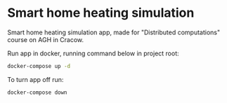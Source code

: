 # Smart home heating simulation

Smart home heating simulation app, made for "Distributed computations" course on AGH in Cracow. 

Run app in docker, running command below in project root:

```bash
docker-compose up -d
```

To turn app off run:

```bash
docker-compose down
```
